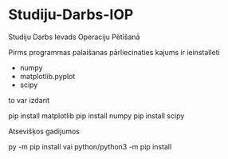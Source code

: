 # Studiju-Darbs-IOP
Studiju Darbs Ievads Operaciju Pētīšanā

Pirms programmas palaišanas pārliecinaties kajums ir ieinstalleti 

- numpy
- matplotlib.pyplot
- scipy

to var izdarit

pip install matplotlib
pip install numpy
pip install scipy

Atsevišķos gadijumos

py -m pip install <dependecy> vai python/python3 -m pip install <dependency>